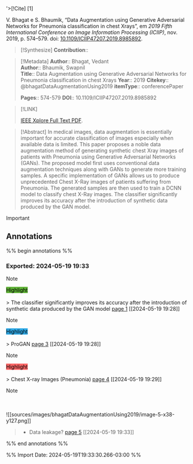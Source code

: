 '>[!Cite] [1]

V. Bhagat e S. Bhaumik, “Data Augmentation using Generative Adversarial Networks for Pneumonia classification in chest Xrays”, em _2019 Fifth International Conference on Image Information Processing (ICIIP)_, nov. 2019, p. 574–579. doi: [10.1109/ICIIP47207.2019.8985892](https://doi.org/10.1109/ICIIP47207.2019.8985892).

>[!Synthesize]
>**Contribution**::

>[!Metadata]
> **Author**:: Bhagat, Vedant</br> **Author**:: Bhaumik, Swapnil</br>
>**Title**:: Data Augmentation using Generative Adversarial Networks for Pneumonia classification in chest Xrays
>**Year**:: 2019
>**Citekey**:: @bhagatDataAugmentationUsing2019
>**itemType**:: conferencePaper
>
>
>
>
>
>
> **Pages**:: 574-579
>**DOI**:: 10.1109/ICIIP47207.2019.8985892
>

>[!LINK]
>
>[IEEE Xplore Full Text PDF](file://C:\Users\maila\Zotero\storage\54KSSY4S\Bhagat%20and%20Bhaumik%20-%202019%20-%20Data%20Augmentation%20using%20Generative%20Adversarial%20Net.pdf).

>[!Abstract]
In medical images, data augmentation is essentially important for accurate classification of images especially when available data is limited. This paper proposes a noble data augmentation method of generating synthetic chest Xray images of patients with Pneumonia using Generative Adversarial Networks (GANs). The proposed model first uses conventional data augmentation techniques along with GANs to generate more training samples. A specific implementation of GANs allows us to produce unprecedented Chest X-Ray images of patients suffering from Pneumonia. The generated samples are then used to train a DCNN model to classify chest X-Ray images. The classifier significantly improves its accuracy after the introduction of synthetic data produced by the GAN model.

> [!important]
## Annotations

%% begin annotations %%

### Exported: 2024-05-19 19:33
>[!Note]
><mark style="background-color: #5fb236">Highlight</mark></br></br>> The classifier significantly improves its accuracy after the introduction of synthetic data produced by the GAN model
>[page 1](file://C:\Users\maila\Zotero\storage\54KSSY4S\Bhagat%20and%20Bhaumik%20-%202019%20-%20Data%20Augmentation%20using%20Generative%20Adversarial%20Net.pdf) [[2024-05-19 19:28]]

>[!Note]
><mark style="background-color: #2ea8e5">Highlight</mark></br></br>> ProGAN
>[page 3](file://C:\Users\maila\Zotero\storage\54KSSY4S\Bhagat%20and%20Bhaumik%20-%202019%20-%20Data%20Augmentation%20using%20Generative%20Adversarial%20Net.pdf) [[2024-05-19 19:28]]

>[!Note]
><mark style="background-color: #ff6666">Highlight</mark></br></br>> Chest X-ray Images (Pneumonia)
>[page 4](file://C:\Users\maila\Zotero\storage\54KSSY4S\Bhagat%20and%20Bhaumik%20-%202019%20-%20Data%20Augmentation%20using%20Generative%20Adversarial%20Net.pdf) [[2024-05-19 19:29]]

>[!Note]
></br></br>
>![[sources/images/bhagatDataAugmentationUsing2019/image-5-x38-y127.png]]
>>- Data leakage?
>[page 5](file://C:\Users\maila\Zotero\storage\54KSSY4S\Bhagat%20and%20Bhaumik%20-%202019%20-%20Data%20Augmentation%20using%20Generative%20Adversarial%20Net.pdf) [[2024-05-19 19:33]]

%% end annotations %%

%% Import Date: 2024-05-19T19:33:30.266-03:00 %%

